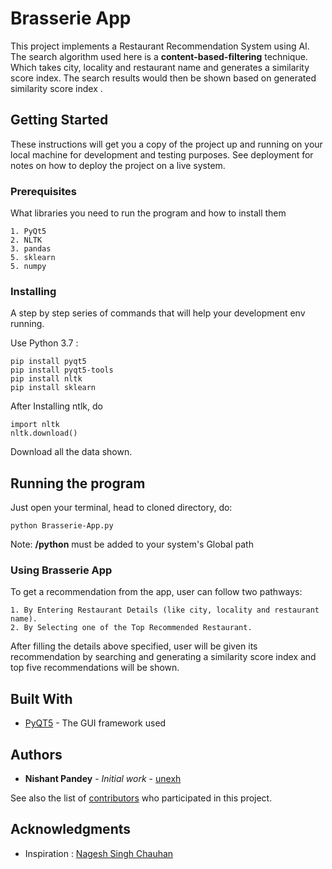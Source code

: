 # Brasserie App

This project implements a Restaurant Recommendation System using AI.
The search algorithm used here is a __content-based-filtering__ technique. Which takes city, locality and restaurant name and generates a similarity score index. The search results would then be shown based on generated similarity score index .

## Getting Started

These instructions will get you a copy of the project up and running on your local machine for development and testing purposes. See deployment for notes on how to deploy the project on a live system.

### Prerequisites

What libraries you need to run the program and how to install them

```
1. PyQt5
2. NLTK
3. pandas
5. sklearn
5. numpy
```

### Installing

A step by step series of commands that will help your development env running.

Use Python 3.7 :

```
pip install pyqt5
pip install pyqt5-tools
pip install nltk
pip install sklearn
```

After Installing ntlk, do

```
import nltk
nltk.download()
```

Download all the data shown.


## Running the program

Just open your terminal, head to cloned directory, do:

```
python Brasserie-App.py
```

Note: __/python__ must be added to your system's Global path

### Using Brasserie App

To get a recommendation from the app, user can follow two pathways:

```
1. By Entering Restaurant Details (like city, locality and restaurant name).
2. By Selecting one of the Top Recommended Restaurant.
```

After filling the details above specified, user will be given its recommendation by searching and generating a
similarity score index and top five recommendations will be shown.


## Built With

* [PyQT5](https://pypi.org/project/PyQt5/) - The GUI framework used

## Authors

* **Nishant Pandey** - *Initial work* - [unexh](https://github.com/unexh)

See also the list of [contributors](https://github.com/unexh/project/contributors) who participated in this project.

## Acknowledgments

* Inspiration : [Nagesh Singh Chauhan](https://medium.com/analytics-vidhya/how-to-build-a-restaurant-recommendation-engine-part-1-21aadb5dac6e)
